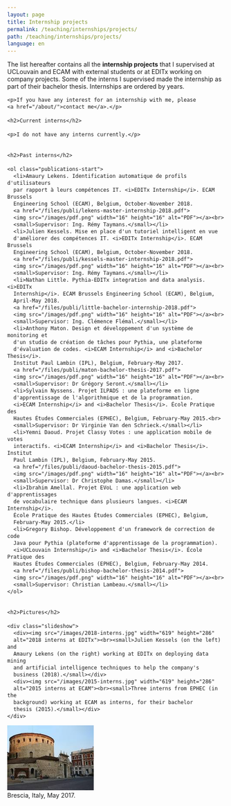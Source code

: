```yaml
---
layout: page
title: Internship projects
permalink: /teaching/internships/projects/
path: /teaching/internships/projects/
language: en
---
```


<div class="page-col-wrapper">
  <div class="page-col page-col-1">
    <p>The list hereafter contains all the <b>internship projects</b> that I
    supervised at UCLouvain and ECAM with external students or at EDITx working
    on company projects. Some of the interns I supervised made the internship
    as part of their bachelor thesis. Internships are ordered by years.</p>

    <p>If you have any interest for an internship with me, please
    <a href="/about/">contact me</a>.</p>

    <h2>Current interns</h2>

    <p>I do not have any interns currently.</p>


    <h2>Past interns</h2>

    <ol class="publications-start">
      <li>Amaury Lekens. Identification automatique de profils d'utilisateurs
      par rapport à leurs compétences IT. <i>EDITx Internship</i>. ECAM Brussels
      Engineering School (ECAM), Belgium, October-November 2018.
      <a href="/files/publi/lekens-master-internship-2018.pdf">
      <img src="/images/pdf.png" width="16" height="16" alt="PDF"></a><br>
      <small>Supervisor: Ing. Rémy Taymans.</small></li>
      <li>Julien Kessels. Mise en place d'un tutoriel intelligent en vue
      d'améliorer des compétences IT. <i>EDITx Internship</i>. ECAM Brussels
      Engineering School (ECAM), Belgium, October-November 2018.
      <a href="/files/publi/kessels-master-internship-2018.pdf">
      <img src="/images/pdf.png" width="16" height="16" alt="PDF"></a><br>
      <small>Supervisor: Ing. Rémy Taymans.</small></li>
      <li>Nathan Little. Pythia-EDITx integration and data analysis. <i>EDITx
      Internship</i>. ECAM Brussels Engineering School (ECAM), Belgium,
      April-May 2018.
      <a href="/files/publi/little-bachelor-internship-2018.pdf">
      <img src="/images/pdf.png" width="16" height="16" alt="PDF"></a><br>
      <small>Supervisor: Ing. Clémence Flémal.</small></li>
      <li>Anthony Maton. Design et développement d'un système de monitoring et
      d'un studio de création de tâches pour Pythia, une plateforme
      d'évaluation de codes. <i>ECAM Internship</i> and <i>Bachelor Thesis</i>.
      Institut Paul Lambin (IPL), Belgium, February-May 2017.
      <a href="/files/publi/maton-bachelor-thesis-2017.pdf">
      <img src="/images/pdf.png" width="16" height="16" alt="PDF"></a><br>
      <small>Supervisor: Dr Grégory Seront.</small></li>
      <li>Sylvain Nyssens. Projet ILPADS : une plateforme en ligne
      d'apprentissage de l'algorithmique et de la programmation.
      <i>ECAM Internship</i> and <i>Bachelor Thesis</i>. École Pratique des
      Hautes Études Commerciales (EPHEC), Belgium, February-May 2015.<br>
      <small>Supervisor: Dr Virginie Van den Schrieck.</small></li>
      <li>Yemni Daoud. Projet Classy Votes : une application mobile de votes
      interactifs. <i>ECAM Internship</i> and <i>Bachelor Thesis</i>. Institut
      Paul Lambin (IPL), Belgium, February-May 2015.
      <a href="/files/publi/daoud-bachelor-thesis-2015.pdf">
      <img src="/images/pdf.png" width="16" height="16" alt="PDF"></a><br>
      <small>Supervisor: Dr Christophe Damas.</small></li>
      <li>Ibrahim Amellal. Projet EVoL : une application web d'apprentissages
      de vocabulaire technique dans plusieurs langues. <i>ECAM Internship</i>.
      École Pratique des Hautes Études Commerciales (EPHEC), Belgium,
      February-May 2015.</li>
      <li>Gregory Bishop. Développement d'un framework de correction de code
      Java pour Pythia (plateforme d'apprentissage de la programmation).
      <i>UCLouvain Internship</i> and <i>Bachelor Thesis</i>. École Pratique des
      Hautes Études Commerciales (EPHEC), Belgium, February-May 2014.
      <a href="/files/publi/bishop-bachelor-thesis-2014.pdf">
      <img src="/images/pdf.png" width="16" height="16" alt="PDF"></a><br>
      <small>Supervisor: Christian Lambeau.</small></li>
    </ol>


    <h2>Pictures</h2>

    <div class="slideshow">
      <div><img src="/images/2018-interns.jpg" width="619" height="286"
      alt="2018 interns at EDITx"><br><small>Julien Kessels (on the left) and
      Amaury Lekens (on the right) working at EDITx on deploying data mining
      and artificial intelligence techniques to help the company's
      business (2018).</small></div>
      <div><img src="/images/2015-interns.jpg" width="619" height="286"
      alt="2015 interns at ECAM"><br><small>Three interns from EPHEC (in the
      background) working at ECAM as interns, for their bachelor
      thesis (2015).</small></div>
    </div>
  </div>
  <div class="page-col page-col-2">
    <p><img src="/images/brescia.jpg" alt="Brescia, Italy, May 2017."
    width="200" height="150"><br>Brescia, Italy, May 2017.</p>
  </div>
</div>
